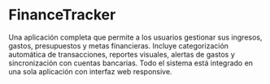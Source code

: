 # FinanceTracker
Una aplicación completa que permite a los usuarios gestionar sus ingresos, gastos, presupuestos y metas financieras. Incluye categorización automática de transacciones, reportes visuales, alertas de gastos y sincronización con cuentas bancarias. Todo el sistema está integrado en una sola aplicación con interfaz web responsive.
